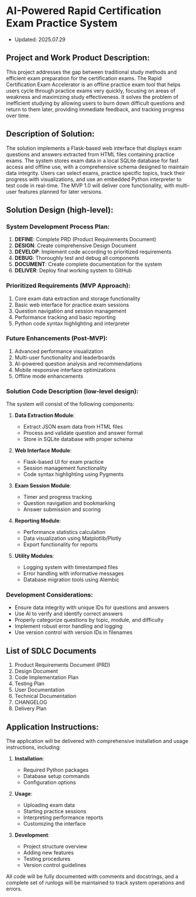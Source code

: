 # AI-Powered Rapid Certification Exam Practice System

- Updated: 2025.07.29

## Project and Work Product Description:
This project addresses the gap between traditional study methods and efficient exam preparation for the certification exams. The Rapid Certification Exam Accelerator is an offline practice exam tool that helps users cycle through practice exams very quickly, focusing on areas of weakness and maximizing study effectiveness. It solves the problem of inefficient studying by allowing users to burn down difficult questions and return to them later, providing immediate feedback, and tracking progress over time.

## Description of Solution:
The solution implements a Flask-based web interface that displays exam questions and answers extracted from HTML files containing practice exams. The system stores exam data in a local SQLite database for fast access and offline use, with a comprehensive schema designed to maintain data integrity. Users can select exams, practice specific topics, track their progress with visualizations, and use an embedded Python interpreter to test code in real-time. The MVP 1.0 will deliver core functionality, with multi-user features planned for later versions.

## Solution Design (high-level):

### System Development Process Plan:
1. **DEFINE**: Complete PRD (Product Requirements Document)
2. **DESIGN**: Create comprehensive Design Document
3. **DEVELOP**: Implement code according to prioritized requirements
4. **DEBUG**: Thoroughly test and debug all components
5. **DOCUMENT**: Create complete documentation for the system
6. **DELIVER**: Deploy final working system to GitHub

### Prioritized Requirements (MVP Approach):
1. Core exam data extraction and storage functionality
2. Basic web interface for practice exam sessions
3. Question navigation and session management
4. Performance tracking and basic reporting
5. Python code syntax highlighting and interpreter

### Future Enhancements (Post-MVP):
1. Advanced performance visualization
2. Multi-user functionality and leaderboards
3. AI-powered question analysis and recommendations
4. Mobile responsive interface optimizations
5. Offline mode enhancements

### Solution Code Description (low-level design):
The system will consist of the following components:

1. **Data Extraction Module**:
   - Extract JSON exam data from HTML files
   - Process and validate question and answer format
   - Store in SQLite database with proper schema

2. **Web Interface Module**:
   - Flask-based UI for exam practice
   - Session management functionality
   - Code syntax highlighting using Pygments

3. **Exam Session Module**:
   - Timer and progress tracking
   - Question navigation and bookmarking
   - Answer submission and scoring

4. **Reporting Module**:
   - Performance statistics calculation
   - Data visualization using Matplotlib/Plotly
   - Export functionality for reports

5. **Utility Modules**:
   - Logging system with timestamped files
   - Error handling with informative messages
   - Database migration tools using Alembic

### Development Considerations:
- Ensure data integrity with unique IDs for questions and answers
- Use AI to verify and identify correct answers
- Properly categorize questions by topic, module, and difficulty
- Implement robust error handling and logging
- Use version control with version IDs in filenames

## List of SDLC Documents
1. Product Requirements Document (PRD)
2. Design Document
3. Code Implementation Plan
4. Testing Plan
5. User Documentation
6. Technical Documentation
7. CHANGELOG
8. Delivery Plan

## Application Instructions:
The application will be delivered with comprehensive installation and usage instructions, including:

1. **Installation**:
   - Required Python packages
   - Database setup commands
   - Configuration options

2. **Usage**:
   - Uploading exam data
   - Starting practice sessions
   - Interpreting performance reports
   - Customizing the interface

3. **Development**:
   - Project structure overview
   - Adding new features
   - Testing procedures
   - Version control guidelines

All code will be fully documented with comments and docstrings, and a complete set of runlogs will be maintained to track system operations and errors.

